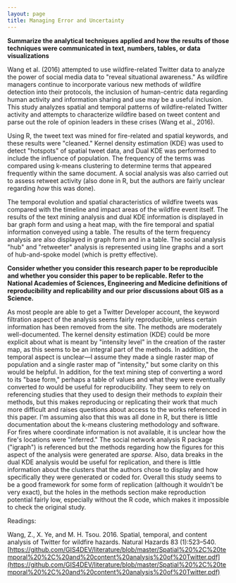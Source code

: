 ```yaml
---
layout: page
title: Managing Error and Uncertainty
---
```

**Summarize the analytical techniques applied and how the results of those techniques were communicated in text, numbers, tables, or data visualizations**

Wang et al. (2016) attempted to use wildfire-related Twitter data to analyze the power of social media data to "reveal situational awareness." As wildfire managers continue to incorporate various new methods of wildfire detection into their protocols, the inclusion of human-centric data regarding human activity and information sharing and use may be a useful inclusion. This study analyzes spatial and temporal patterns of wildfire-related Twitter activity and attempts to characterize wildfire based on tweet content and parse out the role of opinion leaders in these crises (Wang et al., 2016).

Using R, the tweet text was mined for fire-related and spatial keywords, and these results were "cleaned." Kernel density estimation (KDE) was used to detect "hotspots" of spatial tweet data, and Dual KDE was performed to include the influence of population. The frequency of the terms was compared using k-means clustering to determine terms that appeared frequently within the same document. A social analysis was also carried out to assess retweet activity (also done in R, but the authors are fairly unclear regarding *how* this was done).

The temporal evolution and spatial characteristics of wildfire tweets was compared with the timeline and impact areas of the wildfire event itself. The results of the text mining analysis and dual KDE information is displayed in bar graph form and using a heat map, with the fire temporal and spatial information conveyed using a table. The results of the term frequency analysis are also displayed in graph form and in a table. The social analysis "hub" and "retweeter" analysis is represented using line graphs and a sort of hub-and-spoke model (which is pretty effective).


**Consider whether you consider this research paper to be reproducible and whether you consider this paper to be replicable. Refer to the National Academies of Sciences, Engineering and Medicine definitions of reproducibility and replicability and our prior discussions about GIS as a Science.**

As most people are able to get a Twitter Developer account, the keyword filtration aspect of the analysis seems fairly reproducible, unless certain information has been removed from the site. The methods are moderately well-documented. The kernel density estimation (KDE) could be more explicit about what is meant by "intensity level" in the creation of the raster map, as this seems to be an integral part of the methods. In addition, the temporal aspect is unclear—I assume they made a single raster map of population and a single raster map of "intensity," but some clarity on this would be helpful. In addition, for the text mining step of converting a word to its "base form," perhaps a table of values and what they were eventually converted *to* would be useful for reproducibility. They seem to rely on referencing studies that they used to design their methods to *explain* their methods, but this makes reproducing or replicating their work that much more difficult and raises questions about access to the works referenced in this paper. I'm assuming also that this was all done in R, but there is little documentation about the k-means clustering methodology and software. For fires where coordinate information is not available, it is unclear how the fire's locations were "inferred." The social network analysis R package ("igraph") is referenced but the methods regarding how the figures for this aspect of the analysis were generated are *sparse.* Also, data breaks in the dual KDE analysis would be useful for replication, and there is little information about the clusters that the authors chose to display and how specifically they were generated or coded for. Overall this study seems to be a good framework for some form of replication (although it wouldn't be very exact), but the holes in the methods section make reproduction potential fairly low, especially without the R code, which makes it impossible to check the original study.

Readings:

Wang, Z., X. Ye, and M. H. Tsou. 2016. Spatial, temporal, and content analysis of Twitter for wildfire hazards. Natural Hazards 83 (1):523–540. [https://github.com/GIS4DEV/literature/blob/master/Spatial%20%2C%20temporal%20%2C%20and%20content%20analysis%20of%20Twitter.pdf](https://github.com/GIS4DEV/literature/blob/master/Spatial%20%2C%20temporal%20%2C%20and%20content%20analysis%20of%20Twitter.pdf)
